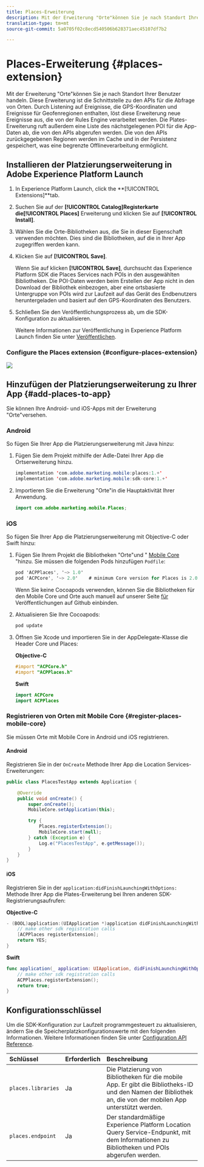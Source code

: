 ```yaml
---
title: Places-Erweiterung
description: Mit der Erweiterung "Orte"können Sie je nach Standort Ihrer Benutzer handeln.
translation-type: tm+mt
source-git-commit: 5a0705f02c8ecd540506b628371aec45107df7b2

---
```



# Places-Erweiterung {#places-extension}

Mit der Erweiterung &quot;Orte&quot;können Sie je nach Standort Ihrer Benutzer handeln. Diese Erweiterung ist die Schnittstelle zu den APIs für die Abfrage von Orten. Durch Listening auf Ereignisse, die GPS-Koordinaten und Ereignisse für Geofenregionen enthalten, löst diese Erweiterung neue Ereignisse aus, die von der Rules Engine verarbeitet werden. Die Plates-Erweiterung ruft außerdem eine Liste des nächstgelegenen POI für die App-Daten ab, die von den APIs abgerufen werden. Die von den APIs zurückgegebenen Regionen werden im Cache und in der Persistenz gespeichert, was eine begrenzte Offlineverarbeitung ermöglicht.

## Installieren der Platzierungserweiterung in Adobe Experience Platform Launch

1. In Experience Platform Launch, click the **[!UICONTROL Extensions]**tab.
1. Suchen Sie auf der **[!UICONTROL Catalog]**Registerkarte die**[!UICONTROL Places]** Erweiterung und klicken Sie auf **[!UICONTROL Install]**.
1. Wählen Sie die Orte-Bibliotheken aus, die Sie in dieser Eigenschaft verwenden möchten. Dies sind die Bibliotheken, auf die in Ihrer App zugegriffen werden kann.
1. Klicken Sie auf **[!UICONTROL Save]**.

   Wenn Sie auf klicken **[!UICONTROL Save]**, durchsucht das Experience Platform SDK die Places Services nach POIs in den ausgewählten Bibliotheken. Die POI-Daten werden beim Erstellen der App nicht in den Download der Bibliothek einbezogen, aber eine ortsbasierte Untergruppe von POIs wird zur Laufzeit auf das Gerät des Endbenutzers heruntergeladen und basiert auf den GPS-Koordinaten des Benutzers.

1. Schließen Sie den Veröffentlichungsprozess ab, um die SDK-Konfiguration zu aktualisieren.

   Weitere Informationen zur Veröffentlichung in Experience Platform Launch finden Sie unter [Veröffentlichen](https://docs.adobelaunch.com/launch-reference/publishing).

### Configure the Places extension {#configure-places-extension}

![](//help/assets/places-extension.png)

## Hinzufügen der Platzierungserweiterung zu Ihrer App {#add-places-to-app}

Sie können Ihre Android- und iOS-Apps mit der Erweiterung &quot;Orte&quot;versehen.

### Android

So fügen Sie Ihrer App die Platzierungserweiterung mit Java hinzu:

1. Fügen Sie dem Projekt mithilfe der Adle-Datei Ihrer App die Ortserweiterung hinzu.

   ```java
   implementation 'com.adobe.marketing.mobile:places:1.+'
   implementation 'com.adobe.marketing.mobile:sdk-core:1.+'
   ```

1. Importieren Sie die Erweiterung &quot;Orte&quot;in die Hauptaktivität Ihrer Anwendung.

   ```java
   import com.adobe.marketing.mobile.Places;
   ```


### iOS

So fügen Sie Ihrer App die Platzierungserweiterung mit Objective-C oder Swift hinzu:

1. Fügen Sie Ihrem Projekt die Bibliotheken &quot;Orte&quot;und &quot; [Mobile Core](https://aep-sdks.gitbook.io/docs/using-mobile-extensions/mobile-core) &quot;hinzu. Sie müssen die folgenden Pods hinzufügen `Podfile`:

   ```objective-c
   pod 'ACPPlaces', '~> 1.0'
   pod 'ACPCore', '~> 2.0'    # minimum Core version for Places is 2.0.3
   ```

   Wenn Sie keine Cocoapods verwenden, können Sie die Bibliotheken für den Mobile Core und Orte auch manuell auf unserer Seite [für](https://github.com/Adobe-Marketing-Cloud/acp-sdks/releases/) Veröffentlichungen auf Github einbinden.

1. Aktualisieren Sie Ihre Cocoapods:

   ```objective-c
   pod update
   ```

1. Öffnen Sie Xcode und importieren Sie in der AppDelegate-Klasse die Header Core und Places:

   **Objective-C**

   ```objective-c
   #import "ACPCore.h"
   #import "ACPPlaces.h"
   ```

   **Swift**

   ```swift
   import ACPCore
   import ACPPlaces
   ```

### Registrieren von Orten mit Mobile Core {#register-places-mobile-core}

Sie müssen Orte mit Mobile Core in Android und iOS registrieren.

#### Android

Registrieren Sie in der `OnCreate` Methode Ihrer App die Location Services-Erweiterungen:

```java
public class PlacesTestApp extends Application {

    @Override
    public void onCreate() {
        super.onCreate();
        MobileCore.setApplication(this);

        try {
            Places.registerExtension();
            MobileCore.start(null);
        } catch (Exception e) {
            Log.e("PlacesTestApp", e.getMessage());
        }
    }
}
```

#### iOS

Registrieren Sie in der `application:didFinishLaunchingWithOptions:` Methode Ihrer App die Plates-Erweiterung bei Ihren anderen SDK-Registrierungsaufrufen:

**Objective-C**

```objective-c
- (BOOL)application:(UIApplication *)application didFinishLaunchingWithOptions:(NSDictionary *)launchOptions {
    // make other sdk registration calls
    [ACPPlaces registerExtension];    
    return YES;
}
```

**Swift**

```swift
func application(_ application: UIApplication, didFinishLaunchingWithOptions launchOptions: [UIApplication.LaunchOptionsKey: Any]?) -> Bool {
    // make other sdk registration calls
    ACPPlaces.registerExtension();
    return true;
}
```

## Konfigurationsschlüssel

Um die SDK-Konfiguration zur Laufzeit programmgesteuert zu aktualisieren, ändern Sie die Speicherplatzkonfigurationswerte mit den folgenden Informationen. Weitere Informationen finden Sie unter [Configuration API Reference](https://aep-sdks.gitbook.io/docs/using-mobile-extensions/mobile-core/configuration/configuration-api-reference).

| Schlüssel | Erforderlich | Beschreibung |
| :--- | :--- | :--- |
| `places.libraries` | Ja | Die Platzierung von Bibliotheken für die mobile App. Er gibt die Bibliotheks-ID und den Namen der Bibliothek an, die von der mobilen App unterstützt werden. |
| `places.endpoint` | Ja | Der standardmäßige Experience Platform Location Query Service-Endpunkt, mit dem Informationen zu Bibliotheken und POIs abgerufen werden. |

